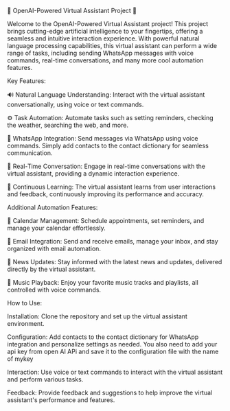 🤖 OpenAI-Powered Virtual Assistant Project 🚀

Welcome to the OpenAI-Powered Virtual Assistant project! This project brings cutting-edge artificial intelligence to your fingertips,
offering a seamless and intuitive interaction experience.
With powerful natural language processing capabilities, this virtual assistant can perform a wide range of tasks, including sending WhatsApp messages with voice commands, real-time conversations, and many more cool automation features.

Key Features:

🔊 Natural Language Understanding: Interact with the virtual assistant conversationally, using voice or text commands.

⚙️ Task Automation: Automate tasks such as setting reminders, checking the weather, searching the web, and more.

📱 WhatsApp Integration: Send messages via WhatsApp using voice commands. Simply add contacts to the contact dictionary for seamless communication.

💬 Real-Time Conversation: Engage in real-time conversations with the virtual assistant, providing a dynamic interaction experience.

🔄 Continuous Learning: The virtual assistant learns from user interactions and feedback, continuously improving its performance and accuracy.

Additional Automation Features:

📅 Calendar Management: Schedule appointments, set reminders, and manage your calendar effortlessly.

📧 Email Integration: Send and receive emails, manage your inbox, and stay organized with email automation.

📰 News Updates: Stay informed with the latest news and updates, delivered directly by the virtual assistant.

🎵 Music Playback: Enjoy your favorite music tracks and playlists, all controlled with voice commands.


How to Use:

Installation: Clone the repository and set up the virtual assistant environment.

Configuration: Add contacts to the contact dictionary for WhatsApp integration and personalize settings as needed. You also need to add your api key from open AI APi and save it to the configuration file with the 
               name of mykey 
                  

Interaction: Use voice or text commands to interact with the virtual assistant and perform various tasks.

Feedback: Provide feedback and suggestions to help improve the virtual assistant's performance and features.
